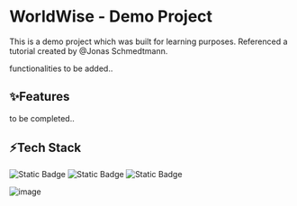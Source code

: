 # WorldWise - Demo Project 

This is a demo project which was built for learning purposes. Referenced a tutorial created by @Jonas Schmedtmann.

functionalities to be added..
## ✨Features 
to be completed..
## ⚡Tech Stack
<img alt="Static Badge" src="https://img.shields.io/badge/React-black?logo=react"> <img alt="Static Badge" src="https://img.shields.io/badge/React--Router-white?logo=react router"> <img alt="Static Badge" src="https://img.shields.io/badge/React--Leaflet-leaflet?logo=leaflet"> 


![image](https://github.com/OneZ-9/-Demo-Project--worldwise/assets/57709367/0ca181e8-aad9-4fb7-ae33-5b85d3a02ce1)
